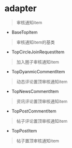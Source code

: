 # adapter
> 审核通知item

- BaseTopItem
> 审核通知item的基类

- TopCircleJoinRequestItem
> 加入圈子审核通知item

- TopDyanmicCommentItem
> 动态评论置顶审核通知item

- TopNewsCommentItem
> 资讯评论置顶审核通知item

- TopPostCommentItem
> 帖子评论置顶审核通知item

- TopPostItem
> 帖子置顶审核通知item



